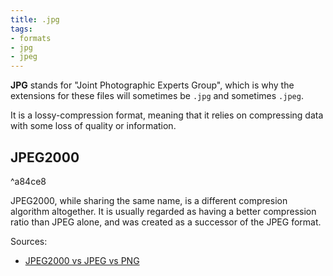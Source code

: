 ```yaml
---
title: .jpg
tags:
- formats
- jpg
- jpeg
---
```


**JPG** stands for "Joint Photographic Experts Group", which is why the extensions for these files will sometimes be `.jpg`  and sometimes `.jpeg`. 

It is a lossy-compression format, meaning that it relies on compressing data with some loss of quality or information.

## JPEG2000

^a84ce8

JPEG2000, while sharing the same name, is a different compresion algorithm altogether. It is usually regarded as having a better compression ratio than JPEG alone, and was created as a successor of the JPEG format.

Sources:
- [JPEG2000 vs JPEG vs PNG](https://www.fastcompression.com/blog/jpeg-j2k-png-review.htm)